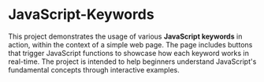 # JavaScript-Keywords
This project demonstrates the usage of various **JavaScript keywords** in action, within the context of a simple web page. The page includes buttons that trigger JavaScript functions to showcase how each keyword works in real-time. The project is intended to help beginners understand JavaScript's fundamental concepts through interactive examples.
